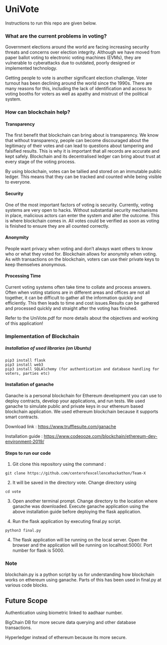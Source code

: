 # UniVote
Instructions to run this repo are given below.

### What are the current problems in voting?

Government elections around the world are facing increasing security threats and concerns over election integrity.
Although we have moved from paper ballot voting to electronic voting machines (EVMs), they are vulnerable to cyberattacks due to outdated, poorly designed or implemented technology.

Getting people to vote is another significant election challenge. Voter turnout has been declining around the world since the 1990s. There are many reasons for this, including the lack of identification and access to voting booths for voters as well as apathy and mistrust of the political system.   

### How can blockchain help?

#### Transparency
The first benefit that blockchain can bring about is transparency. We know that without transparency, people can become discouraged about the legitimacy of their votes and can lead to questions about tampering and falsified results. This is why it is important that all records are accurate and kept safely. Blockchain and its decentralised ledger can bring about trust at every stage of the voting process.

By using blockchain, votes can be tallied and stored on an immutable public ledger. This means that they can be tracked and counted while being visible to everyone.

#### Security
One of the most important factors of voting is security. Currently, voting systems are very open to hacks. Without substantial security mechanisms in place, malicious actors can enter the system and alter the outcome. This is where blockchain comes in.
All votes could be verified as soon as voting is finished to ensure they are all counted correctly.

#### Anonymity
People want privacy when voting and don’t always want others to know who or what they voted for.
Blockchain allows for anonymity when voting. As with transactions on the blockchain, voters can use their private keys to keep themselves anonymous.

#### Processing Time
Current voting systems often take time to collate and process answers. Often when voting stations are in different areas and offices are not all together, it can be difficult to gather all the information quickly and efficiently. This then leads to time and cost issues.Results can be gathered and processed quickly and straight after the voting has finished.

Refer to the UniVote.pdf for more details about the objectives and working of this application!  


### Implementation of Blockchain

##### Installation of used libraries (on Ubuntu)

~~~
pip3 install flask
pip3 install web3
pip3 install SQLAlchemy (for authentication and database handling for voters, parties etc)
~~~

#### Installation of ganache
Ganache is a personal blockchain for Ethereum development you can use to deploy contracts, develop your applications, and run tests. We used ganache to simulate public and private keys in our ethereum based blockchain application. We used ethereum blockchain because it supports smart contracts.

Download link : https://www.trufflesuite.com/ganache

Installation guide : https://www.codeooze.com/blockchain/ethereum-dev-environment-2019/

#### Steps to run our code
1. Git clone this repository using the command :
```
git clone https://github.com/centerofexcellencehackathon/Team-X
```

2. It will be saved in the directory vote. Change directory using
```
cd vote
```

3. Open another terminal prompt. Change directory to the location where ganache was downloaded. Execute ganache application using the above installation guide before deploying the flask application.  


4. Run the flask application by executing final.py script.
```
python3 final.py
```

4. The flask application will be running on the local server. Open the browser and the application will be running on localhost:5000/. Port number for flask is 5000.

### Note
blockchain.py is a python script by us for understanding how blockchain works on ethereum using ganache. Parts of this has been used in final.py at various code blocks.  

## Future Scope

Authentication using biometric linked to aadhaar number.

BigChain DB for more secure data querying and other database transactions.

Hyperledger instead of ethereum because its more secure.
